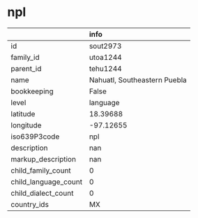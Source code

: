 # npl
|                      | info                         |
|:---------------------|:-----------------------------|
| id                   | sout2973                     |
| family_id            | utoa1244                     |
| parent_id            | tehu1244                     |
| name                 | Nahuatl, Southeastern Puebla |
| bookkeeping          | False                        |
| level                | language                     |
| latitude             | 18.39688                     |
| longitude            | -97.12655                    |
| iso639P3code         | npl                          |
| description          | nan                          |
| markup_description   | nan                          |
| child_family_count   | 0                            |
| child_language_count | 0                            |
| child_dialect_count  | 0                            |
| country_ids          | MX                           |